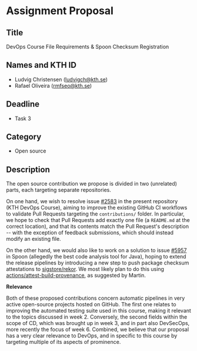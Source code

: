 # Assignment Proposal

## Title

DevOps Course File Requirements & Spoon Checksum Registration

## Names and KTH ID

- Ludvig Christensen (ludvigch@kth.se)
- Rafael Oliveira (rmfseo@kth.se)

## Deadline

- Task 3

## Category

- Open source

## Description

The open source contribution we propose is divided in two (unrelated) parts, each targeting separate repositories.

On one hand, we wish to resolve issue [#2583](https://github.com/KTH/devops-course/issues/2583) in the present repository (KTH DevOps Course), aiming to improve the existing GitHub CI workflows to validate Pull Requests targeting the `contributions/` folder. In particular, we hope to check that Pull Requests add exactly one file (a `README.md` at the correct location), and that its contents match the Pull Request's description -- with the exception of feedback submissions, which should instead modify an existing file.

On the other hand, we would also like to work on a solution to issue [#5957](https://github.com/INRIA/spoon/issues/5957) in Spoon (allegedly the best code analysis tool for Java), hoping to extend the release pipelines by introducing a new step to push package checksum attestations to [sigstore/rekor](https://github.com/sigstore/rekor). We most likely plan to do this using [actions/attest-build-provenance](https://github.com/actions/attest-build-provenance), as suggested by Martin.

**Relevance**

Both of these proposed contributions concern automatic pipelines in very active open-source projects hosted on GitHub. The first one relates to improving the automated testing suite used in this course, making it relevant to the topics discussed in week 2. Conversely, the second fields within the scope of CD, which was brought up in week 3, and in part also DevSecOps, more recently the focus of week 6. Combined, we believe that our proposal has a very clear relevance to DevOps, and in specific to this course by targeting multiple of its aspects of prominence.
